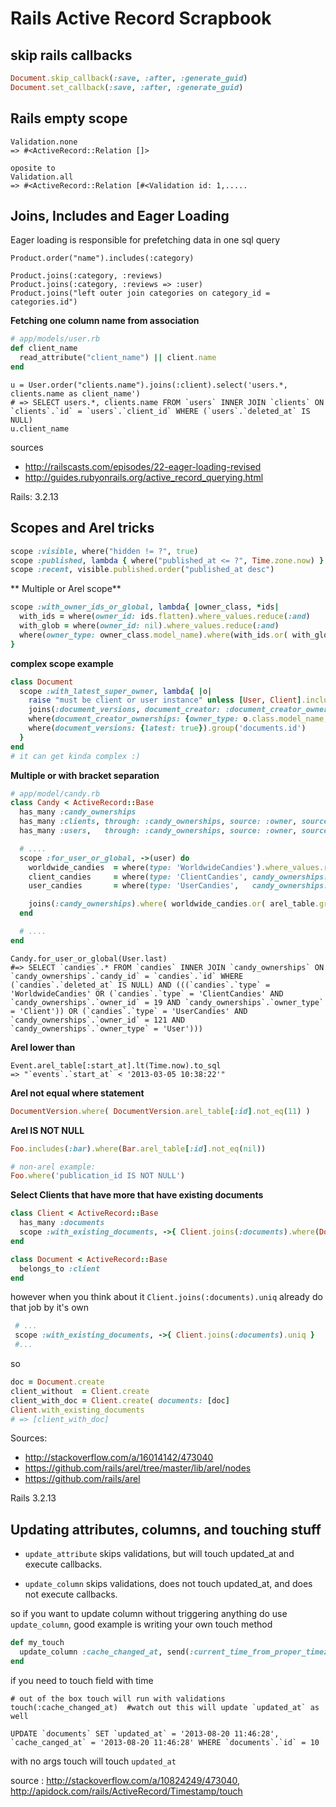 # Rails Active Record Scrapbook

## skip rails callbacks

```ruby
Document.skip_callback(:save, :after, :generate_guid)
Document.set_callback(:save, :after, :generate_guid)
```

## Rails empty scope 

```
Validation.none
=> #<ActiveRecord::Relation []> 

oposite to 
Validation.all
=> #<ActiveRecord::Relation [#<Validation id: 1,.....
```


## Joins, Includes and Eager Loading

Eager loading is responsible for prefetching data in one sql query 

    Product.order("name").includes(:category)

    Product.joins(:category, :reviews)
    Product.joins(:category, :reviews => :user)
    Product.joins("left outer join categories on category_id = categories.id")



**Fetching one column name from association**

```ruby
# app/models/user.rb
def client_name
  read_attribute("client_name") || client.name
end
```

```
u = User.order("clients.name").joins(:client).select('users.*, clients.name as client_name')
# => SELECT users.*, clients.name FROM `users` INNER JOIN `clients` ON `clients`.`id` = `users`.`client_id` WHERE (`users`.`deleted_at` IS NULL)
u.client_name
```

sources

* http://railscasts.com/episodes/22-eager-loading-revised
* http://guides.rubyonrails.org/active_record_querying.html

Rails: 3.2.13


## Scopes and Arel tricks

```ruby
scope :visible, where("hidden != ?", true)
scope :published, lambda { where("published_at <= ?", Time.zone.now) }
scope :recent, visible.published.order("published_at desc")
```


** Multiple or Arel scope**

```ruby
scope :with_owner_ids_or_global, lambda{ |owner_class, *ids|
  with_ids = where(owner_id: ids.flatten).where_values.reduce(:and)
  with_glob = where(owner_id: nil).where_values.reduce(:and)
  where(owner_type: owner_class.model_name).where(with_ids.or( with_glob ))
}
```


**complex scope example**

```ruby
class Document
  scope :with_latest_super_owner, lambda{ |o|
    raise "must be client or user instance" unless [User, Client].include?(o.class)
    joins(:document_versions, document_creator: :document_creator_ownerships).
    where(document_creator_ownerships: {owner_type: o.class.model_name, owner_id: o.id}).
    where(document_versions: {latest: true}).group('documents.id')
  }
end
# it can get kinda complex :)
```



**Multiple or with bracket separation**

```ruby
# app/model/candy.rb
class Candy < ActiveRecord::Base
  has_many :candy_ownerships
  has_many :clients, through: :candy_ownerships, source: :owner, source_type: 'Client'
  has_many :users,   through: :candy_ownerships, source: :owner, source_type: 'User'

  # ....
  scope :for_user_or_global, ->(user) do
    worldwide_candies  = where(type: 'WorldwideCandies').where_values.reduce(:and)
    client_candies     = where(type: 'ClientCandies', candy_ownerships: { owner_id: user.client.id, owner_type: 'Client'}).where_values.reduce(:and)
    user_candies       = where(type: 'UserCandies',   candy_ownerships: { owner_id: user.id,        owner_type: 'User'  }).where_values.reduce(:and)

    joins(:candy_ownerships).where( worldwide_candies.or( arel_table.grouping(client_candies) ).or( arel_table.grouping(user_candies) ) )
  end

  # ....
end
```

```irb
Candy.for_user_or_global(User.last)
#=> SELECT `candies`.* FROM `candies` INNER JOIN `candy_ownerships` ON `candy_ownerships`.`candy_id` = `candies`.`id` WHERE (`candies`.`deleted_at` IS NULL) AND (((`candies`.`type` = 'WorldwideCandies' OR (`candies`.`type` = 'ClientCandies' AND `candy_ownerships`.`owner_id` = 19 AND `candy_ownerships`.`owner_type` = 'Client')) OR (`candies`.`type` = 'UserCandies' AND `candy_ownerships`.`owner_id` = 121 AND `candy_ownerships`.`owner_type` = 'User')))
```

**Arel lower than**

```irb
Event.arel_table[:start_at].lt(Time.now).to_sql
=> "`events`.`start_at` < '2013-03-05 10:38:22'" 
```

**Arel not equal where statement**

```ruby
DocumentVersion.where( DocumentVersion.arel_table[:id].not_eq(11) )
```

**Arel IS NOT NULL**

```ruby
Foo.includes(:bar).where(Bar.arel_table[:id].not_eq(nil))

# non-arel example:
Foo.where('publication_id IS NOT NULL')
```

**Select Clients that have more that have existing documents**

```ruby
class Client < ActiveRecord::Base
  has_many :documents
  scope :with_existing_documents, ->{ Client.joins(:documents).where(Document.arel_table[:client_id].eq( Client.arel_table[:id]) ).uniq }
end
```

```ruby
class Document < ActiveRecord::Base
  belongs_to :client
end
```

however when you think about it `Client.joins(:documents).uniq` already do that job by it's own

```ruby
 # ...
 scope :with_existing_documents, ->{ Client.joins(:documents).uniq }
 #...
```

so 

```ruby
doc = Document.create
client_without  = Client.create
client_with_doc = Client.create( documents: [doc]
Client.with_existing_documents
# => [client_with_doc]
```


Sources:

* http://stackoverflow.com/a/16014142/473040
* https://github.com/rails/arel/tree/master/lib/arel/nodes
* https://github.com/rails/arel

Rails 3.2.13

## Updating attributes, columns, and touching stuff

* `update_attribute` skips validations, but will touch updated_at and execute callbacks.

* `update_column` skips validations, does not touch updated_at, and does not execute callbacks.

so  if you want to update column without triggering  anything do use `update_column`, good 
example is writing your own touch method

```ruby
def my_touch   
  update_column :cache_changed_at, send(:current_time_from_proper_timezone)
end
```

if you need to touch field with time

    # out of the box touch will run with validations
    touch(:cache_changed_at)  #watch out this will update `updated_at` as well

    UPDATE `documents` SET `updated_at` = '2013-08-20 11:46:28', `cache_canged_at` = '2013-08-20 11:46:28' WHERE `documents`.`id` = 10
    

with no args touch will touch `updated_at`

source : http://stackoverflow.com/a/10824249/473040, http://apidock.com/rails/ActiveRecord/Timestamp/touch



